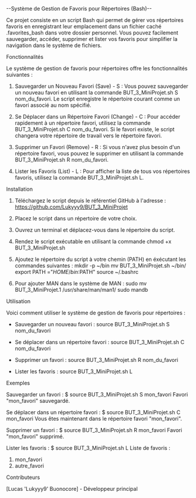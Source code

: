 --Système de Gestion de Favoris pour Répertoires (Bash)--

Ce projet consiste en un script Bash qui permet de gérer vos répertoires favoris en enregistrant leur emplacement dans un fichier caché .favorites_bash dans votre dossier personnel. Vous pouvez facilement sauvegarder, accéder, supprimer et lister vos favoris pour simplifier la navigation dans le système de fichiers.


Fonctionnalités

Le système de gestion de favoris pour répertoires offre les fonctionnalités suivantes :

1. Sauvegarder un Nouveau Favori (Save) - S : Vous pouvez sauvegarder un nouveau favori en utilisant la commande BUT_3_MiniProjet.sh S nom_du_favori. Le script enregistre le répertoire courant comme un favori associé au nom spécifié.

2. Se Déplacer dans un Répertoire Favori (Change) - C : Pour accéder rapidement à un répertoire favori, utilisez la commande BUT_3_MiniProjet.sh C nom_du_favori. Si le favori existe, le script changera votre répertoire de travail vers le répertoire favori.

3. Supprimer un Favori (Remove) - R : Si vous n'avez plus besoin d'un répertoire favori, vous pouvez le supprimer en utilisant la commande BUT_3_MiniProjet.sh R nom_du_favori.

4. Lister les Favoris (List) - L : Pour afficher la liste de tous vos répertoires favoris, utilisez la commande BUT_3_MiniProjet.sh L.


Installation

1. Téléchargez le script depuis le référentiel GitHub à l'adresse :
   https://github.com/Lukyyy9/BUT_3_MiniProjet

2. Placez le script dans un répertoire de votre choix.

3. Ouvrez un terminal et déplacez-vous dans le répertoire du script.

4. Rendez le script exécutable en utilisant la commande chmod +x BUT_3_MiniProjet.sh

5. Ajoutez le répertoire du script à votre chemin (PATH) en éxécutant les commandes suivantes :
   mkdir -p ~/bin
   mv BUT_3_MiniProjet.sh ~/bin/
   export PATH ="$HOME/bin:$PATH"
   source ~/.bashrc

6. Pour ajouter MAN dans le système de MAN :
   sudo mv BUT_3_MiniProjet.1 /usr/share/man/man1/
   sudo mandb


Utilisation

Voici comment utiliser le système de gestion de favoris pour répertoires :

- Sauvegarder un nouveau favori :
   source BUT_3_MiniProjet.sh S nom_du_favori

- Se déplacer dans un répertoire favori :
   source BUT_3_MiniProjet.sh C nom_du_favori

- Supprimer un favori :
   source BUT_3_MiniProjet.sh R nom_du_favori

- Lister les favoris :
   source BUT_3_MiniProjet.sh L


Exemples

Sauvegarder un favori :
$ source BUT_3_MiniProjet.sh S mon_favori
Favori "mon_favori" sauvegardé.

Se déplacer dans un répertoire favori :
$ source BUT_3_MiniProjet.sh C mon_favori
Vous êtes maintenant dans le répertoire favori "mon_favori".

Supprimer un favori :
$ source BUT_3_MiniProjet.sh R mon_favori
Favori "mon_favori" supprimé.

Lister les favoris :
$ source BUT_3_MiniProjet.sh L
Liste de favoris :
1. mon_favori
2. autre_favori


Contributeurs

[Lucas 'Lukyyy9' Buonocore] - Développeur principal
